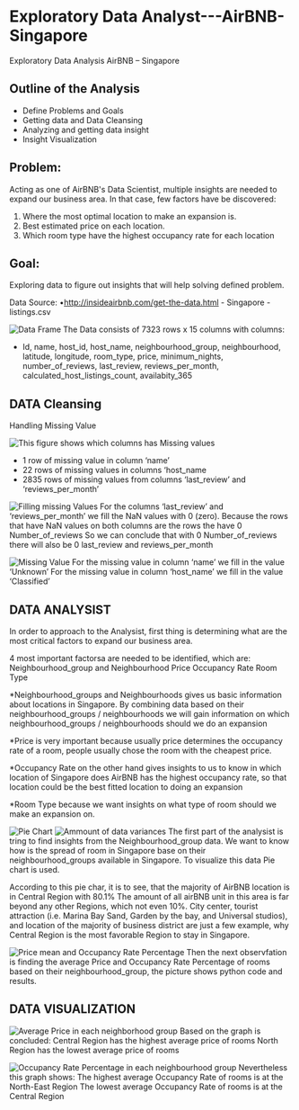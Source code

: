 # Exploratory Data Analyst---AirBNB-Singapore

Exploratory Data Analysis AirBNB – Singapore

## Outline of the Analysis
- Define Problems and Goals
- Getting data and Data Cleansing
- Analyzing and getting data insight
- Insight Visualization

## Problem:
Acting as one of AirBNB's Data Scientist, multiple insights are needed to expand our business area.
In that case, few factors have be discovered:
1. Where the most optimal location to make an expansion is.
2. Best estimated price on each location.
3. Which room type have the highest occupancy rate for each location

## Goal:
Exploring data to figure out insights that will help solving defined problem.

Data Source:
•http://insideairbnb.com/get-the-data.html - Singapore - listings.csv

![Data Frame](Picture1.png)
The Data consists of 7323 rows x 15 columns with columns:
- Id, name, host_id, host_name, neighbourhood_group, neighbourhood, latitude, longitude, room_type, price, minimum_nights, number_of_reviews, last_review, reviews_per_month, calculated_host_listings_count, availabity_365 

## DATA Cleansing

  Handling Missing Value
  
![This figure shows which columns has Missing values](Picture2.png) 

- 1 row of missing value in column ‘name’
- 22 rows of missing values in columns ‘host_name
- 2835 rows of missing values from columns ‘last_review’ and ‘reviews_per_month’ 

![Filling missing Values](Picture6.png)
For the columns ‘last_review’ and ‘reviews_per_month’ we fill the NaN values with 0 (zero).
Because the rows that have NaN values on both columns are the rows the have 0 Number_of_reviews
So we can conclude that with 0 Number_of_reviews there will also be 0 last_review and reviews_per_month

![Missing Value](Picture7.png)
For the missing value in column ‘name’ we fill in the value ‘Unknown’
For the missing value in column ‘host_name’ we fill in the value ‘Classified’

## DATA ANALYSIST

In order to approach to the Analysist,  first thing is determining what are the most critical factors to expand our business area.

4 most important factorsa are needed to be identified, which are:
Neighbourhood_group and Neighbourhood
Price
Occupancy Rate
Room Type

*Neighbourhood_groups and Neighbourhoods gives us basic information about locations in Singapore. By combining data based on their neighbourhood_groups / neighbourhoods we will gain information on which neighbourhood_groups / neighbourhoods should we do an expansion

*Price is very important because usually price determines the occupancy rate of a room, people usually chose the room with the cheapest price.

*Occupancy Rate on the other hand gives insights to us to know in which location of Singapore does AirBNB has the highest occupancy rate, so that location could be the best fitted location to doing an expansion

*Room Type because we want insights on what type of room should we make an expansion on.

![Pie Chart](Picture9.png)
![Ammount of data variances](Picture10.png)
The first part of the analysist is tring to find insights from the Neighbourhood_group data. We want to know how is the spread of room in Singapore base on their neighbourhood_groups available in Singapore. To visualize this data Pie chart is used.

According to this pie char, it is to see, that the majority of AirBNB location is in Central Region with 80.1% The amount of all airBNB unit in this area is far beyond any other Regions, which not even 10%. City center, tourist attraction (i.e. Marina Bay Sand, Garden by the bay, and Universal studios), and location of the majority of business district are just a few example, why Central Region is the most favorable Region to stay in Singapore.

![Price mean and Occupancy Rate Percentage](Picture11.png)
Then the next observfation is finding the average Price and Occupancy Rate Percentage of rooms based on their neighbourhood_group, the picture shows python code and results.

## DATA VISUALIZATION

![Average Price in each neighborhood group](Picture12.png)
Based on the graph is concluded:
Central Region has the highest average price of rooms
North Region has the lowest average price of rooms

![Occupancy Rate Percentage in each neighbourhood group](Picture13.png)
Nevertheless this graph shows:
The highest average Occupancy Rate of rooms is at the North-East Region
The lowest average Occupancy Rate of rooms is at the Central Region 
